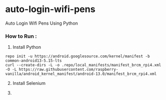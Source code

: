 # auto-login-wifi-pens
Auto Login Wifi Pens Using Python

### How to Run :
1. Install Python
```
repo init -u https://android.googlesource.com/kernel/manifest -b common-android13-5.15-lts
curl --create-dirs -L -o .repo/local_manifests/manifest_brcm_rpi4.xml -O -L https://raw.githubusercontent.com/raspberry-vanilla/android_kernel_manifest/android-13.0/manifest_brcm_rpi4.xml
```
2. Install Selenium

3. 
